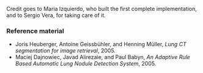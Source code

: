 Credit goes to Maria Izquierdo, who built the first complete implementation, and to Sergio Vera, for taking care of it.

### Reference material

- Joris Heuberger, Antoine Geissbühler, and Henning Müller, _Lung CT segmentation for image retrieval_, 2005.
- Maciej Dajnowiec, Javad Alirezaie, and Paul Babyn, _An Adaptive Rule Based Automatic Lung Nodule Detection System_, 2005.
